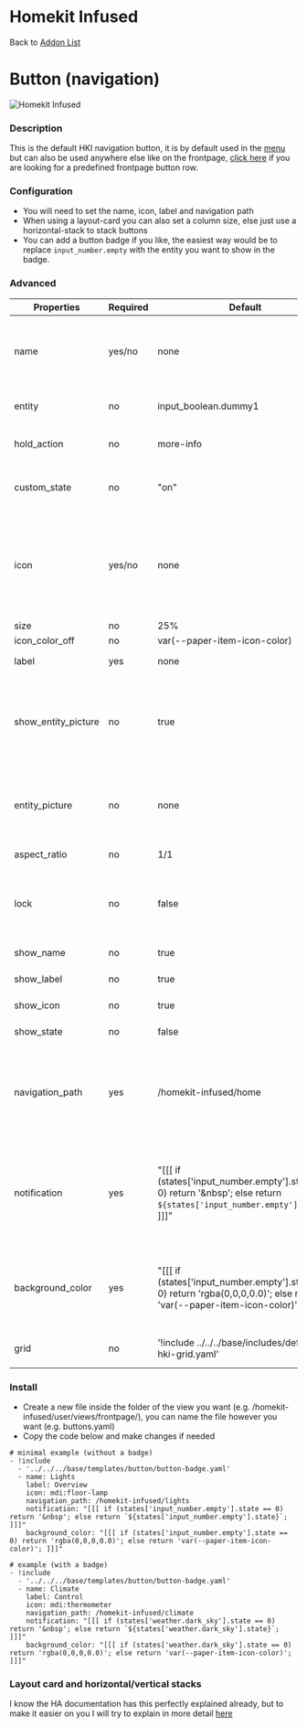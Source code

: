 # Homekit Infused

Back to [Addon List](../addon_list.md)

# Button (navigation)

![Homekit Infused](../images/button-navigation.png)

### Description
This is the default HKI navigation button, it is by default used in the [menu](menu-card.md) but can also be used anywhere else like on the frontpage, [click here](frontpage-buttons.md) if you are looking for a predefined frontpage button row.

### Configuration
- You will need to set the name, icon, label and navigation path
- When using a layout-card you can also set a column size, else just use a horizontal-stack to stack buttons
- You can add a button badge if you like, the easiest way would be to replace `input_number.empty` with the entity you want to show in the badge.

### Advanced

| Properties | Required | Default | Description |
|----------------------------------|-------------|----------------------------------|----------------------------------------------------------------------------------------------------------------------------------------------------------------------|
| name | yes/no | none | Sets the name for the button, if the entity has a friendly name in customize.yaml this is not required! (this accepts JS templates, see examples below) |
| entity | no | input_boolean.dummy1 | Only use this is you want to have a navigation button that doubles as a switch |
| hold_action | no | more-info | Set this to toggle, so that a hold_action will toggle the entity mentioned above |
| custom_state | no | "on" | This is the state the above entity must have to have the button to be shown as "switched on" |
| icon | yes/no | none | Sets the icon for the button, if an entity_picture is set either in this config or in customize.yaml, the icon will be hidden! if this entity has an icon set in customize.yaml this is not required (this accepts JS templates, see examples below) |
| size | no | 25% | Sets the size of the icon |
| icon_color_off | no | var(--paper-item-icon-color) | Sets the color of the icon |
| label | yes | none | Sets the label for the button (this accepts JS templates) |
| show_entity_picture | no | true | Set to show entity_picture instead of an icon, set this to false if you've set an entity_picture in customize.yaml and want to override it by showing an icon instead, else just leave the default setting | 
| entity_picture | no | none | Sets an entity_picture for this icon, this must be a path to an image (e.g. /local/images/your_image.png). This will override the icon setting! |
| aspect_ratio | no | 1/1 | Sets the aspect_ratio for the button |
| lock | no | false | Sets if the button will be locked, you can unlock a button by a tap, you will need to press it again to activate (this is useful to avoid accidental presses) |
| show_name | no | true | Show/hide the name on the button |
| show_label | no | true | Show/hide the label on the button |
| show_icon | no | true | Show/hide the icon on the button |
| show_state | no | false | Show/hide the state on the button |
| navigation_path | yes | /homekit-infused/home | Sets the path the button should point to, you can ONLY choose any of the included views, to find out the path names you can open the `/homekit-infused/user/views/` folder. The folder names are exactly the same as their paths |
| notification | yes | "[[[ if (states['input_number.empty'].state == 0) return '&nbsp'; else return `${states['input_number.empty'].state}`; ]]]" | Set a badge on a button, the badge will show what is set in the template, to make it easy all you'd need to do is replace the `input_number.empty` entity for an entity of which you want the state to be shown inside the badge (this accepts JS templates) |
| background_color | yes | "[[[ if (states['input_number.empty'].state == 0) return 'rgba(0,0,0,0.0)'; else return 'var(--paper-item-icon-color)'; ]]]" | Sets background color of the badge, to make it easy all you'd need to do is replace the `input_number.empty` with the exact same entity as you have put inside the notification parameter explained above |
| grid | no | '!include ../../../base/includes/default-hki-grid.yaml' | Change the grid (best to leave this alone if you don't know what the grid is for) |


### Install
- Create a new file inside the folder of the view you want (e.g. /homekit-infused/user/views/frontpage/), you can name the file however you want (e.g. buttons.yaml)
- Copy the code below and make changes if needed

```
# minimal example (without a badge)
- !include
  - '../../../base/templates/button/button-badge.yaml'
  - name: Lights
    label: Overview
    icon: mdi:floor-lamp
    navigation_path: /homekit-infused/lights
    notification: "[[[ if (states['input_number.empty'].state == 0) return '&nbsp'; else return `${states['input_number.empty'].state}`; ]]]"
    background_color: "[[[ if (states['input_number.empty'].state == 0) return 'rgba(0,0,0,0.0)'; else return 'var(--paper-item-icon-color)'; ]]]"   
```

```
# example (with a badge)
- !include
  - '../../../base/templates/button/button-badge.yaml'
  - name: Climate
    label: Control
    icon: mdi:thermometer
    navigation_path: /homekit-infused/climate
    notification: "[[[ if (states['weather.dark_sky'].state == 0) return '&nbsp'; else return `${states['weather.dark_sky'].state}`; ]]]"
    background_color: "[[[ if (states['weather.dark_sky'].state == 0) return 'rgba(0,0,0,0.0)'; else return 'var(--paper-item-icon-color)'; ]]]"   
```
### Layout card and horizontal/vertical stacks
I know the HA documentation has this perfectly explained already, but to make it easier on you I will try to explain in more detail [here](../addons/stacks.md)

